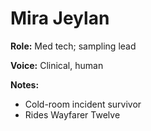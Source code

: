 # Mira Jeylan

**Role:** Med tech; sampling lead

**Voice:** Clinical, human

**Notes:**
- Cold-room incident survivor
- Rides Wayfarer Twelve
